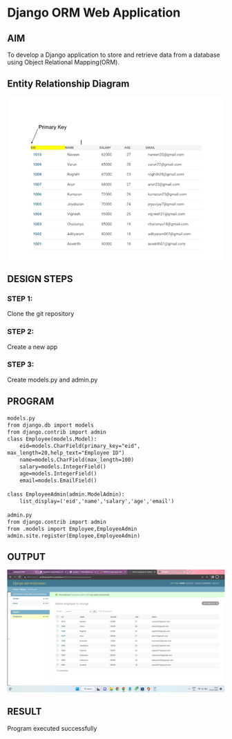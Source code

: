 # Django ORM Web Application

## AIM
To develop a Django application to store and retrieve data from a database using Object Relational Mapping(ORM).

## Entity Relationship Diagram
![Entity Relationship Diagram](./images/erd.png)

## DESIGN STEPS

### STEP 1:
Clone the git repository

### STEP 2:
Create a new app

### STEP 3:
Create models.py and admin.py

## PROGRAM
```
models.py
from django.db import models
from django.contrib import admin
class Employee(models.Model):
    eid=models.CharField(primary_key="eid", max_length=20,help_text="Employee ID")
    name=models.CharField(max_length=100)
    salary=models.IntegerField()
    age=models.IntegerField()
    email=models.EmailField()

class EmployeeAdmin(admin.ModelAdmin):
    list_display=('eid','name','salary','age','email')

admin.py
from django.contrib import admin
from .models import Employee,EmployeeAdmin
admin.site.register(Employee,EmployeeAdmin)
```

## OUTPUT
![OUTPUT](./images/Out.png)


## RESULT
Program executed successfully
